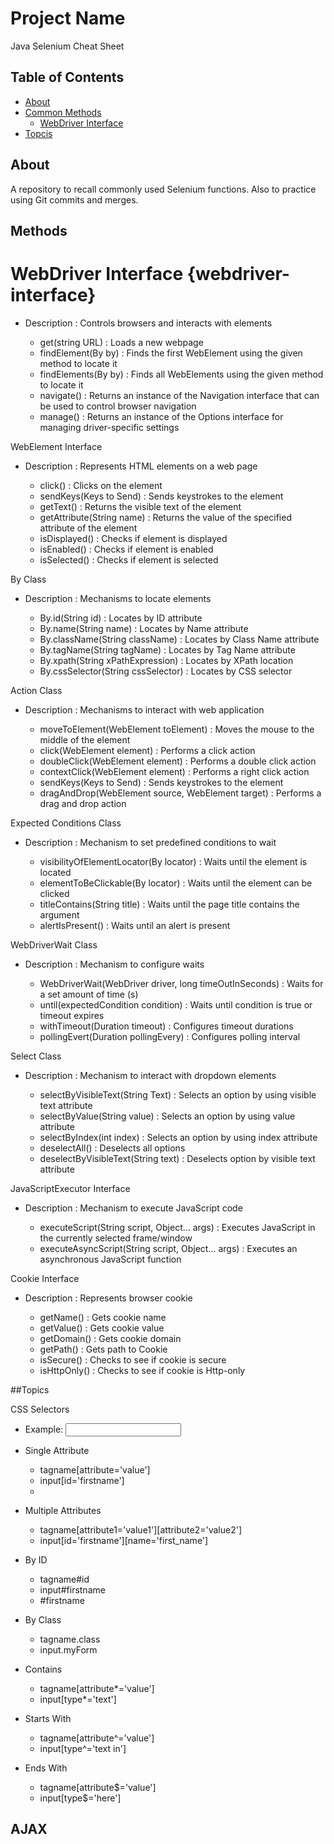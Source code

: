 # Project Name

Java Selenium Cheat Sheet

## Table of Contents

- [About](#about)
- [Common Methods](#methods)
    - [WebDriver Interface](#webdriver-interface)
- [Topcis](#topics)

## About

A repository to recall commonly used Selenium functions. Also to practice using Git commits and merges. 

## Methods

# WebDriver Interface {webdriver-interface}
- Description : Controls browsers and interacts with elements

    - get(string URL) : Loads a new webpage
    - findElement(By by) : Finds the first WebElement using the given method to locate it
    - findElements(By by) : Finds all WebElements using the given method to locate it
    - navigate() : Returns an instance of the Navigation interface that can be used to control browser navigation
    - manage() : Returns an instance of the Options interface for managing driver-specific settings

WebElement Interface
- Description : Represents HTML elements on a web page

    - click() : Clicks on the element
    - sendKeys(Keys to Send) : Sends keystrokes to the element
    - getText() : Returns the visible text of the element
    - getAttribute(String name) : Returns the value of the specified attribute of the element
    - isDisplayed() : Checks if element is displayed
    - isEnabled() : Checks if element is enabled
    - isSelected() : Checks if element is selected

By Class
- Description : Mechanisms to locate elements

    - By.id(String id) : Locates by ID attribute
    - By.name(String name) : Locates by Name attribute
    - By.className(String className) : Locates by Class Name attribute
    - By.tagName(String tagName) : Locates by Tag Name attribute
    - By.xpath(String xPathExpression) : Locates by XPath location
    - By.cssSelector(String cssSelector) : Locates by CSS selector

Action Class
- Description : Mechanisms to interact with web application

    - moveToElement(WebElement toElement) : Moves the mouse to the middle of the element
    - click(WebElement element) : Performs a click action
    - doubleClick(WebElement element) : Performs a double click action
    - contextClick(WebElement element) : Performs a right click action
    - sendKeys(Keys to Send) : Sends keystrokes to the element
    - dragAndDrop(WebElement source, WebElement target) : Performs a drag and drop action

Expected Conditions Class
- Description : Mechanism to set predefined conditions to wait

    - visibilityOfElementLocator(By locator) : Waits until the element is located
    - elementToBeClickable(By locator) : Waits until the element can be clicked
    - titleContains(String title) : Waits until the page title contains the argument
    - alertIsPresent() : Waits until an alert is present

WebDriverWait Class
- Description : Mechanism to configure waits

    - WebDriverWait(WebDriver driver, long timeOutInSeconds) : Waits for a set amount of time (s)
    - until(expectedCondition<t> condition) : Waits until condition is true or timeout expires
    - withTimeout(Duration timeout) : Configures timeout durations
    - pollingEvert(Duration pollingEvery) : Configures polling interval

Select Class
- Description : Mechanism to interact with dropdown elements

    - selectByVisibleText(String Text) : Selects an option by using visible text attribute
    - selectByValue(String value) : Selects an option by using value attribute
    - selectByIndex(int index) : Selects an option by using index attribute
    - deselectAll() : Deselects all options
    - deselectByVisibleText(String text) : Deselects option by visible text attribute

JavaScriptExecutor Interface
- Description : Mechanism to execute JavaScript code

    - executeScript(String script, Object... args) : Executes JavaScript in the currently selected frame/window
    - executeAsyncScript(String script, Object... args) : Executes an asynchronous JavaScript function

Cookie Interface
- Description : Represents browser cookie

    - getName() : Gets cookie name
    - getValue() : Gets cookie value
    - getDomain() : Gets cookie domain
    - getPath() : Gets path to Cookie
    - isSecure() : Checks to see if cookie is secure
    - isHttpOnly() : Checks to see if cookie is Http-only
 
##Topics

CSS Selectors
- Example: <input type="text in here" id="fistname" name="first_name" class="myForm">

- Single Attribute
    - tagname[attribute='value']
    - input[id='firstname']
    - 
- Multiple Attributes
    - tagname[attribute1='value1'][attribute2='value2']
    - input[id='firstname'][name='first_name']
      
- By ID
    - tagname#id
    - input#firstname
    - #firstname

- By Class
    - tagname.class
    - input.myForm
 
- Contains
    - tagname[attribute*='value']
    - input[type*='text']
 
- Starts With
    - tagname[attribute^='value']
    - input[type^='text in']

- Ends With
    - tagname[attribute$='value']
    - input[type$='here']

AJAX
- 
